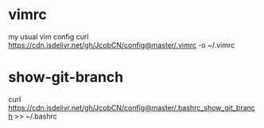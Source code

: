 # vimrc
my usual vim config
curl https://cdn.jsdelivr.net/gh/JcobCN/config@master/.vimrc -o ~/.vimrc

# show-git-branch
curl https://cdn.jsdelivr.net/gh/JcobCN/config@master/.bashrc_show_git_branch >> ~/.bashrc
